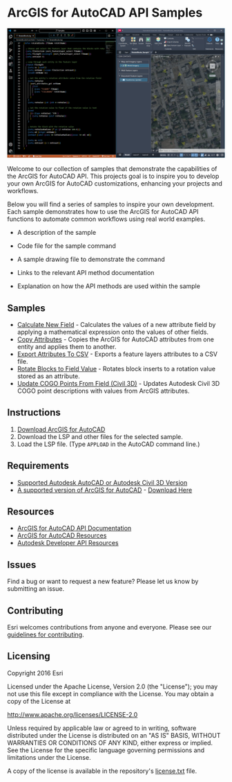# ArcGIS for AutoCAD API Samples

![samples_header](./Resources/Images/samples_header.png)

Welcome to our collection of samples that demonstrate the capabilities of the ArcGIS for AutoCAD API. This projects goal is to inspire you to develop your own ArcGIS for AutoCAD customizations, enhancing your projects and workflows.

Below you will find a series of samples to inspire your own development. Each sample demonstrates how to use the ArcGIS for AutoCAD API functions to automate common workflows using real world examples. 

* A description of the sample

* Code file for the sample command

* A sample drawing file to demonstrate the command

* Links to the relevant API method documentation

* Explanation on how the API methods are used within the sample

  
## Samples
- [Calculate New Field](Samples/CalculateNewField/AutoLisp) \- Calculates the values of a new attribute field by applying a mathematical expression onto the values of other fields.
- [Copy Attributes](Samples/CopyAttributes/AutoLisp)  \- Copies the ArcGIS for AutoCAD attributes from one entity and applies them to another.
- [Export Attributes To CSV](Samples/ExportAttributesToCSV/AutoLisp)  \- Exports a feature layers attributes to a CSV file.
- [Rotate Blocks to Field Value](Samples/RotateBlocksFromField/AutoLisp) - Rotates block inserts to a rotation value stored as an attribute.
- [Update COGO Points From Field (Civil 3D)](Samples/UpdateCOGOPointsFromField/AutoLisp) - Updates Autodesk Civil 3D COGO point descriptions with values from ArcGIS attributes. 

## Instructions

1. [Download ArcGIS for AutoCAD](https://www.esri.com/en-us/arcgis/products/arcgis-for-autocad/overview)
2. Download the LSP and other files for the selected sample.
3. Load the LSP file. (Type ```APPLOAD``` in the AutoCAD command line.)

## Requirements

* [Supported Autodesk AutoCAD or Autodesk Civil 3D Version](https://doc.arcgis.com/en/arcgis-for-autocad/latest/get-started/system-requirements.htm)
* [A supported version of ArcGIS for AutoCAD](https://support.esri.com/en-us/products/arcgis-for-autocad/life-cycle) - [Download Here](https://www.esri.com/en-us/arcgis/products/arcgis-for-autocad/overview#download)

## Resources

* [ArcGIS for AutoCAD API Documentation](https://doc.arcgis.com/en/arcgis-for-autocad/latest/commands-api/automation.htm)
* [ArcGIS for AutoCAD Resources](https://www.esri.com/en-us/arcgis/products/arcgis-for-autocad/resources)
* [Autodesk Developer API Resources](https://aps.autodesk.com/developer/overview/autocad)

## Issues

Find a bug or want to request a new feature?  Please let us know by submitting an issue.

## Contributing

Esri welcomes contributions from anyone and everyone. Please see our [guidelines for contributing](https://github.com/esri/contributing).

## Licensing
Copyright 2016 Esri

Licensed under the Apache License, Version 2.0 (the "License");
you may not use this file except in compliance with the License.
You may obtain a copy of the License at

   http://www.apache.org/licenses/LICENSE-2.0

Unless required by applicable law or agreed to in writing, software
distributed under the License is distributed on an "AS IS" BASIS,
WITHOUT WARRANTIES OR CONDITIONS OF ANY KIND, either express or implied.
See the License for the specific language governing permissions and
limitations under the License.

A copy of the license is available in the repository's [license.txt](license.txt) file.
